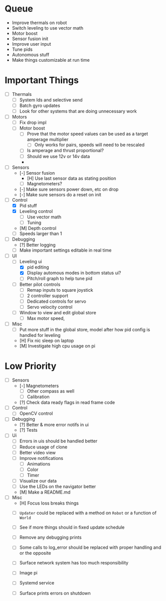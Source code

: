 # Queue

- Improve thermals on robot
- Switch leveling to use vector math
- Motor boost
- Sensor fusion init
- Improve user input
- Tune pids
- Autonomous stuff
- Make things customizable at run time

# Important Things

- [ ] Thermals
  - [ ] System Ids and selective send
  - [ ] Batch gyro updates
  - [ ] Look for other systems that are doing unnecessary work
- [ ] Motors
  - [ ] Fix drop impl
  - [ ] Motor boost
    - [ ] Prove that the motor speed values can be used as a target amperage multiplier
      - [ ] Only works for pairs, speeds will need to be rescaled
    - [ ] Is amperage and thrust proportional?
    - [ ] Should we use 12v or 14v data
    - 
- [ ] Sensors
  - [-] Sensor fusion
    - [H] Use last sensor data as stating position
    - [ ] Magnetometers?
  - [-] Make sure sensors power down, etc on drop
  - [-] Make sure sensors do a reset on init
- [ ] Control
  - [x] Pid stuff
  - [x] Leveling control
    - [ ] Use vector math
    - [ ] Tuning
  - [M] Depth control
  - [ ] Speeds larger than 1
- [ ] Debugging
  - [?] Better logging
  - [ ] Make important settings editable in real time
- [ ] UI
  - [ ] Leveling ui
    - [x] pid editing
    - [x] Display automous modes in bottom status ui?
    - [ ] Pitch/roll graph to help tune pid
  - [ ] Better pilot controls
    - [ ] Remap inputs to square joystick
    - [ ] 2 controller support
    - [ ] Dedicated controls for servo
    - [ ] Servo velocity control
  - [ ] Window to view and edit global store
    - [ ] Max motor speed, 
- [ ] Misc
  - [ ] Put more stuff in the global store, model after how pid config is handled for leveling
  - [H] Fix nic sleep on laptop
  - [M] Investigate high cpu usage on pi

# Low Priority

- [ ] Sensors
  - [-] Magnetometers
    - [ ] Other compass as well
    - [ ] Calibration
  - [?] Check data ready flags in read frame code
- [ ] Control
  - [ ] OpenCV control
- [ ] Debugging
  - [?] Better & more error notifs in ui
  - [?] Tests
- [ ] Ui
  - [ ] Errors in uis should be handled better
  - [ ] Reduce usage of clone
  - [ ] Better video view
  - [ ] Improve notifications
    - [ ] Animations
    - [ ] Color
    - [ ] Timer
  - [ ] Visualize our data
  - [ ] Use the LEDs on the navigator better
  - [M] Make a README.md
- [ ] Misc
  - [H] Focus loss breaks things
  - [ ] `Updater` could be replaced with a method on `Robot` or a function of `World`
  - [ ] See if more things should in fixed update schedule
  - [ ] Remove any debugging prints
  - [ ] Some calls to log_error should be replaced with proper handling and or the opposite
  - [ ] Surface network system has too much responsibility
  - [ ] Image pi
  - [ ] Systemd service
  - [ ] Surface prints errors on shutdown

